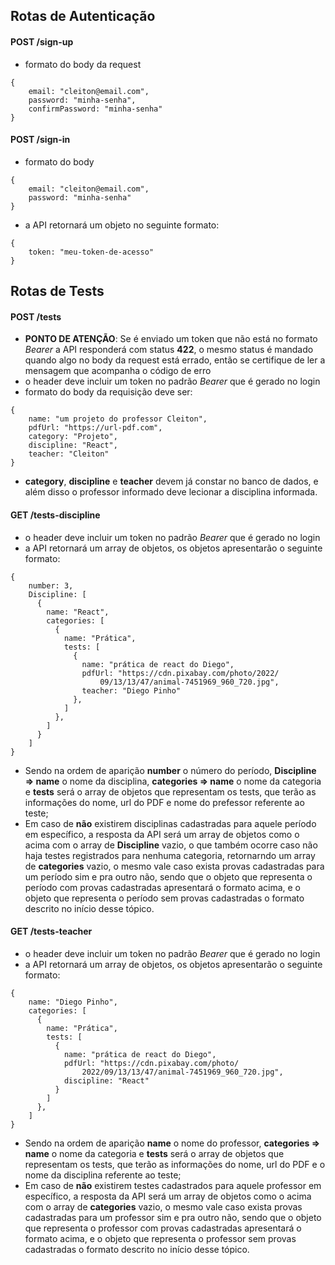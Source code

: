 ## Rotas de Autenticação

#### POST **/sign-up**
- formato do body da request

```
{
	email: "cleiton@email.com",
	password: "minha-senha",
	confirmPassword: "minha-senha"
}
```

#### POST **/sign-in**
- formato do body

```
{
	email: "cleiton@email.com",
	password: "minha-senha"
}
```

- a API retornará um objeto no seguinte formato:

```
{
	token: "meu-token-de-acesso"
}
```

## Rotas de Tests

#### POST **/tests**

- **PONTO DE ATENÇÃO**: Se é enviado um token que não está no formato *Bearer* a API responderá com status **422**, o mesmo status é mandado quando algo no body da request está errado, então se certifique de ler a mensagem que acompanha o código de erro
- o header deve incluir um token no padrão *Bearer* que é gerado no login
- formato do body da requisição deve ser:

```
{
	name: "um projeto do professor Cleiton",
	pdfUrl: "https://url-pdf.com",
	category: "Projeto",
	discipline: "React",
	teacher: "Cleiton"
}
```

- **category**, **discipline** e **teacher** devem já constar no banco de dados, e além disso o professor informado deve lecionar a disciplina informada.

#### GET **/tests-discipline**
- o header deve incluir um token no padrão *Bearer* que é gerado no login
- a API retornará um array de objetos, os objetos apresentarão o seguinte formato:

```
{
	number: 3,
    Discipline: [
      {
        name: "React",
        categories: [
          {
            name: "Prática",
            tests: [
              {
                name: "prática de react do Diego",
                pdfUrl: "https://cdn.pixabay.com/photo/2022/
	                09/13/13/47/animal-7451969_960_720.jpg",
                teacher: "Diego Pinho"
              },
            ]
          },
        ]
      }
    ]
}
```

- Sendo na ordem de aparição **number** o número do período, **Discipline => name** o nome da disciplina, **categories => name** o nome da categoria e **tests** será o array de objetos que representam os tests, que terão as informações do nome, url do PDF e nome do prefessor referente ao teste;
- Em caso de **não** existirem disciplinas cadastradas para aquele período em específico, a resposta da API será um array de objetos como o acima com o array de **Discipline** vazio, o que também ocorre caso não haja testes registrados para nenhuma categoria, retornarndo um array de **categories** vazio, o mesmo vale caso exista provas cadastradas para um período sim e pra outro não, sendo que o objeto que representa o período com provas cadastradas apresentará o formato acima, e o objeto que representa o período sem provas cadastradas o formato descrito no início desse tópico.

#### GET **/tests-teacher**
- o header deve incluir um token no padrão *Bearer* que é gerado no login
- a API retornará um array de objetos, os objetos apresentarão o seguinte formato:

```
{
    name: "Diego Pinho",
    categories: [
      {
        name: "Prática",
        tests: [
          {
            name: "prática de react do Diego",
            pdfUrl: "https://cdn.pixabay.com/photo/
	            2022/09/13/13/47/animal-7451969_960_720.jpg",
            discipline: "React"
          }
        ]
      },
    ]
}
```

- Sendo na ordem de aparição **name** o nome do professor, **categories => name** o nome da categoria e **tests** será o array de objetos que representam os tests, que terão as informações do nome, url do PDF e o nome da disciplina referente ao teste;
- Em caso de **não** existirem testes cadastrados para aquele professor em específico, a resposta da API será um array de objetos como o acima com o array de **categories** vazio, o mesmo vale caso exista provas cadastradas para um professor sim e pra outro não, sendo que o objeto que representa o professor com provas cadastradas apresentará o formato acima, e o objeto que representa o professor sem provas cadastradas o formato descrito no início desse tópico.
